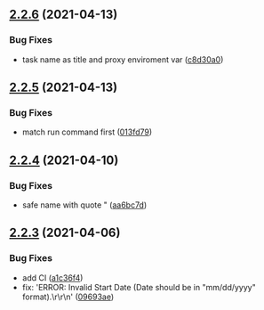 ## [2.2.6](https://github.com/snomiao/schcal/compare/v2.2.5...v2.2.6) (2021-04-13)


### Bug Fixes

* task name as title and proxy enviroment var ([c8d30a0](https://github.com/snomiao/schcal/commit/c8d30a079e1c21453340780ea405c6de9048021b))



## [2.2.5](https://github.com/snomiao/schcal/compare/v2.2.4...v2.2.5) (2021-04-13)


### Bug Fixes

* match run command first ([013fd79](https://github.com/snomiao/schcal/commit/013fd79a5c21fd37d8503eedeab082be649cbb1a))



## [2.2.4](https://github.com/snomiao/schcal/compare/v2.2.3...v2.2.4) (2021-04-10)


### Bug Fixes

* safe name with quote " ([aa6bc7d](https://github.com/snomiao/schcal/commit/aa6bc7d56ff1e69436d93a6483fb3bd00b2570d8))



## [2.2.3](https://github.com/snomiao/schcal/compare/v1.1.1...v2.2.3) (2021-04-06)


### Bug Fixes

* add CI ([a1c36f4](https://github.com/snomiao/schcal/commit/a1c36f4d912709023fb71123e90469150b6992ab))
* fix: 'ERROR: Invalid Start Date (Date should be in "mm/dd/yyyy" format).\r\r\n' ([09693ae](https://github.com/snomiao/schcal/commit/09693aed77fcdd14c3da5ec3cb90acdf6a560966))



